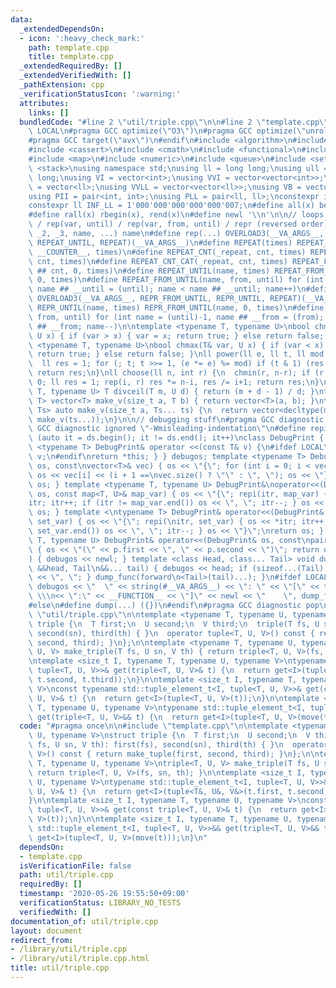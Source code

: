 ```yaml
---
data:
  _extendedDependsOn:
  - icon: ':heavy_check_mark:'
    path: template.cpp
    title: template.cpp
  _extendedRequiredBy: []
  _extendedVerifiedWith: []
  _pathExtension: cpp
  _verificationStatusIcon: ':warning:'
  attributes:
    links: []
  bundledCode: "#line 2 \"util/triple.cpp\"\n\n#line 2 \"template.cpp\"\n\n#ifndef\
    \ LOCAL\n#pragma GCC optimize(\"O3\")\n#pragma GCC optimize(\"unroll-loops\")\n\
    #pragma GCC target(\"avx\")\n#endif\n#include <algorithm>\n#include <bitset>\n\
    #include <cassert>\n#include <cmath>\n#include <functional>\n#include <iostream>\n\
    #include <map>\n#include <numeric>\n#include <queue>\n#include <set>\n#include\
    \ <stack>\nusing namespace std;\nusing ll = long long;\nusing ull = unsigned long\
    \ long;\nusing VI = vector<int>;\nusing VVI = vector<vector<int>>;\nusing VLL\
    \ = vector<ll>;\nusing VVLL = vector<vector<ll>>;\nusing VB = vector<bool>;\n\
    using PII = pair<int, int>;\nusing PLL = pair<ll, ll>;\nconstexpr int INF = 1000000007;\n\
    constexpr ll INF_LL = 1'000'000'000'000'000'007;\n#define all(x) begin(x), end(x)\n\
    #define rall(x) rbegin(x), rend(x)\n#define newl '\\n'\n\n// loops rep(until)\
    \ / rep(var, until) / rep(var, from, until) / repr (reversed order)\n#define OVERLOAD3(_1,\
    \ _2, _3, name, ...) name\n#define rep(...) OVERLOAD3(__VA_ARGS__, REPEAT_FROM_UNTIL,\
    \ REPEAT_UNTIL, REPEAT)(__VA_ARGS__)\n#define REPEAT(times) REPEAT_CNT(_repeat,\
    \ __COUNTER__, times)\n#define REPEAT_CNT(_repeat, cnt, times) REPEAT_CNT_CAT(_repeat,\
    \ cnt, times)\n#define REPEAT_CNT_CAT(_repeat, cnt, times) REPEAT_FROM_UNTIL(_repeat\
    \ ## cnt, 0, times)\n#define REPEAT_UNTIL(name, times) REPEAT_FROM_UNTIL(name,\
    \ 0, times)\n#define REPEAT_FROM_UNTIL(name, from, until) for (int name = from,\
    \ name ## __until = (until); name < name ## __until; name++)\n#define repr(...)\
    \ OVERLOAD3(__VA_ARGS__, REPR_FROM_UNTIL, REPR_UNTIL, REPEAT)(__VA_ARGS__)\n#define\
    \ REPR_UNTIL(name, times) REPR_FROM_UNTIL(name, 0, times)\n#define REPR_FROM_UNTIL(name,\
    \ from, until) for (int name = (until)-1, name ## __from = (from); name >= name\
    \ ## __from; name--)\n\ntemplate <typename T, typename U>\nbool chmin(T& var,\
    \ U x) { if (var > x) { var = x; return true; } else return false; }\ntemplate\
    \ <typename T, typename U>\nbool chmax(T& var, U x) { if (var < x) { var = x;\
    \ return true; } else return false; }\nll power(ll e, ll t, ll mod = INF_LL) {\n\
    \  ll res = 1; for (; t; t >>= 1, (e *= e) %= mod) if (t & 1) (res *= e) %= mod;\
    \ return res;\n}\nll choose(ll n, int r) {\n  chmin(r, n-r); if (r < 0) return\
    \ 0; ll res = 1; rep(i, r) res *= n-i, res /= i+1; return res;\n}\ntemplate <typename\
    \ T, typename U> T divceil(T m, U d) { return (m + d - 1) / d; }\ntemplate <typename\
    \ T> vector<T> make_v(size_t a, T b) { return vector<T>(a, b); }\ntemplate <typename...\
    \ Ts> auto make_v(size_t a, Ts... ts) {\n  return vector<decltype(make_v(ts...))>(a,\
    \ make_v(ts...));\n}\n\n// debugging stuff\n#pragma GCC diagnostic push\n#pragma\
    \ GCC diagnostic ignored \"-Wmisleading-indentation\"\n#define repi(it, ds) for\
    \ (auto it = ds.begin(); it != ds.end(); it++)\nclass DebugPrint { public: template\
    \ <typename T> DebugPrint& operator <<(const T& v) {\n#ifdef LOCAL\n    cerr <<\
    \ v;\n#endif\nreturn *this; } } debugos; template <typename T> DebugPrint& operator<<(DebugPrint&\
    \ os, const\nvector<T>& vec) { os << \"{\"; for (int i = 0; i < vec.size(); i++)\
    \ os << vec[i] << (i + 1 ==\nvec.size() ? \"\" : \", \"); os << \"}\"; return\
    \ os; } template <typename T, typename U> DebugPrint&\noperator<<(DebugPrint&\
    \ os, const map<T, U>& map_var) { os << \"{\"; repi(itr, map_var) { os << *\n\
    itr; itr++; if (itr != map_var.end()) os << \", \"; itr--; } os << \"}\"; return\
    \ os; } template <\ntypename T> DebugPrint& operator<<(DebugPrint& os, const set<T>&\
    \ set_var) { os << \"{\"; repi(\nitr, set_var) { os << *itr; itr++; if (itr !=\
    \ set_var.end()) os << \", \"; itr--; } os << \"}\";\nreturn os; } template <typename\
    \ T, typename U> DebugPrint& operator<<(DebugPrint& os, const\npair<T, U>& p)\
    \ { os << \"(\" << p.first << \", \" << p.second << \")\"; return os; } void dump_func(\n\
    ) { debugos << newl; } template <class Head, class... Tail> void dump_func(Head\
    \ &&head, Tail\n&&... tail) { debugos << head; if (sizeof...(Tail) > 0) { debugos\
    \ << \", \"; } dump_func(forward\n<Tail>(tail)...); }\n#ifdef LOCAL\n#define dump(...)\
    \ debugos << \"  \" << string(#__VA_ARGS__) << \": \" << \"[\" << to_string(__LINE__)\
    \ \\\n<< \":\" << __FUNCTION__ << \"]\" << newl << \"    \", dump_func(__VA_ARGS__)\n\
    #else\n#define dump(...) ({})\n#endif\n#pragma GCC diagnostic pop\n\n\n#line 4\
    \ \"util/triple.cpp\"\n\ntemplate <typename T, typename U, typename V>\nstruct\
    \ triple {\n  T first;\n  U second;\n  V third;\n  triple(T fs, U sn, V th): first(fs),\
    \ second(sn), third(th) { }\n  operator tuple<T, U, V>() const { return make_tuple(first,\
    \ second, third); }\n};\n\ntemplate <typename T, typename U, typename V>\ntriple<T,\
    \ U, V> make_triple(T fs, U sn, V th) { return triple<T, U, V>(fs, sn, th); }\n\
    \ntemplate <size_t I, typename T, typename U, typename V>\ntypename std::tuple_element_t<I,\
    \ tuple<T, U, V>>& get(triple<T, U, V>& t) {\n  return get<I>(tuple<T&, U&, V&>(t.first,\
    \ t.second, t.third));\n}\n\ntemplate <size_t I, typename T, typename U, typename\
    \ V>\nconst typename std::tuple_element_t<I, tuple<T, U, V>>& get(const triple<T,\
    \ U, V>& t) {\n  return get<I>(tuple<T, U, V>(t));\n}\n\ntemplate <size_t I, typename\
    \ T, typename U, typename V>\ntypename std::tuple_element_t<I, tuple<T, U, V>>&&\
    \ get(triple<T, U, V>&& t) {\n  return get<I>(tuple<T, U, V>(move(t)));\n}\n"
  code: "#pragma once\n\n#include \"template.cpp\"\n\ntemplate <typename T, typename\
    \ U, typename V>\nstruct triple {\n  T first;\n  U second;\n  V third;\n  triple(T\
    \ fs, U sn, V th): first(fs), second(sn), third(th) { }\n  operator tuple<T, U,\
    \ V>() const { return make_tuple(first, second, third); }\n};\n\ntemplate <typename\
    \ T, typename U, typename V>\ntriple<T, U, V> make_triple(T fs, U sn, V th) {\
    \ return triple<T, U, V>(fs, sn, th); }\n\ntemplate <size_t I, typename T, typename\
    \ U, typename V>\ntypename std::tuple_element_t<I, tuple<T, U, V>>& get(triple<T,\
    \ U, V>& t) {\n  return get<I>(tuple<T&, U&, V&>(t.first, t.second, t.third));\n\
    }\n\ntemplate <size_t I, typename T, typename U, typename V>\nconst typename std::tuple_element_t<I,\
    \ tuple<T, U, V>>& get(const triple<T, U, V>& t) {\n  return get<I>(tuple<T, U,\
    \ V>(t));\n}\n\ntemplate <size_t I, typename T, typename U, typename V>\ntypename\
    \ std::tuple_element_t<I, tuple<T, U, V>>&& get(triple<T, U, V>&& t) {\n  return\
    \ get<I>(tuple<T, U, V>(move(t)));\n}\n"
  dependsOn:
  - template.cpp
  isVerificationFile: false
  path: util/triple.cpp
  requiredBy: []
  timestamp: '2020-05-26 19:55:50+09:00'
  verificationStatus: LIBRARY_NO_TESTS
  verifiedWith: []
documentation_of: util/triple.cpp
layout: document
redirect_from:
- /library/util/triple.cpp
- /library/util/triple.cpp.html
title: util/triple.cpp
---
```

